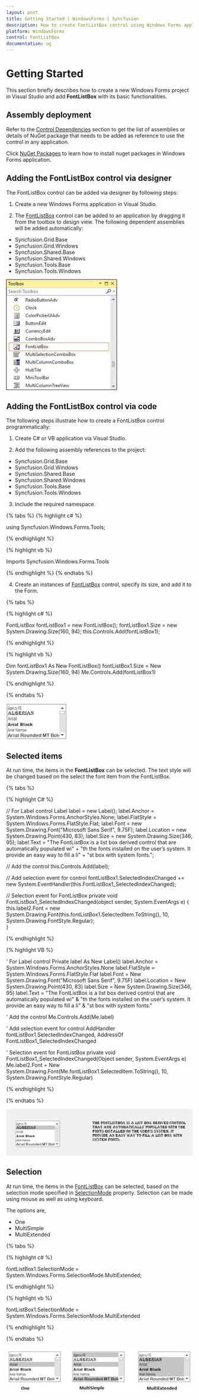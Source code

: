 ```yaml
---
layout: post
title: Getting Started | WindowsForms | Syncfusion
description: How to create FontListBox control using Windows Forms application.
platform: WindowsForms
control: FontListBox
documentation: ug
---
```


# Getting Started

This section briefly describes how to create a new Windows Forms project in Visual Studio and add **FontListBox** with its basic functionalities.

## Assembly deployment

Refer to the [Control Dependencies](https://help.syncfusion.com/windowsforms/control-dependencies#fontlistbox) section to get the list of assemblies or details of NuGet package that needs to be added as reference to use the control in any application.

Click [NuGet Packages](https://help.syncfusion.com/windowsforms/visual-studio-integration/nuget-packages) to learn how to install nuget packages in Windows Forms application.

## Adding the FontListBox control via designer

The FontListBox control can be added via designer by following steps:

1) Create a new Windows Forms application in Visual Studio.

2) The [FontListBox](https://help.syncfusion.com/cr/windowsforms/Syncfusion.Tools.Windows~Syncfusion.Windows.Forms.Tools.FontListBox.html) control can be added to an application by dragging it from the toolbox to design view. The following dependent assemblies will be added automatically:

* Syncfusion.Grid.Base
* Syncfusion.Grid.Windows
* Syncfusion.Shared.Base
* Syncfusion.Shared.Windows
* Syncfusion.Tools.Base
* Syncfusion.Tools.Windows

 ![Drag and drop FontListBox from toolbox](Overview_images/Overview_img577.jpeg) 


## Adding the FontListBox control via code

The following steps illustrate how to create a FontListBox control programmatically:

1) Create C# or VB application via Visual Studio.

2) Add the following assembly references to the project:

* Syncfusion.Grid.Base
* Syncfusion.Grid.Windows
* Syncfusion.Shared.Base
* Syncfusion.Shared.Windows
* Syncfusion.Tools.Base
* Syncfusion.Tools.Windows

3) Include the required namespace.

{% tabs %}
{% highlight c# %}

using Syncfusion.Windows.Forms.Tools;

{% endhighlight %}

{% highlight vb %}

Imports Syncfusion.Windows.Forms.Tools
 
{% endhighlight %}
{% endtabs %}

4) Create an instances of [FontListBox](https://help.syncfusion.com/cr/windowsforms/Syncfusion.Tools.Windows~Syncfusion.Windows.Forms.Tools.FontListBox.html) control, specify its size, and add it to the Form.

{% tabs %}

{% highlight c# %}

FontListBox fontListBox1 = new FontListBox();
fontListBox1.Size = new System.Drawing.Size(160, 94);
this.Controls.Add(fontListBox1);

{% endhighlight %}

{% highlight vb %}

Dim fontListBox1 As New FontListBox()
fontListBox1.Size = New System.Drawing.Size(160, 94)
Me.Controls.Add(fontListBox1)

{% endhighlight %}

{% endtabs %}

![Windows Forms FontListBox showing](Overview_images/Overview_img578.jpeg)

## Selected items

At run time, the items in the **FontListBox** can be selected. The text style will be changed based on the select the font item from the FontListBox.

{% tabs %}

{% highlight C# %}

// For Label control
Label label = new Label();
label.Anchor = System.Windows.Forms.AnchorStyles.None;
label.FlatStyle = System.Windows.Forms.FlatStyle.Flat;
label.Font = new System.Drawing.Font("Microsoft Sans Serif", 9.75F);
label.Location = new System.Drawing.Point(430, 83);
label.Size = new System.Drawing.Size(346, 95);
label.Text = "The FontListBox is a list box derived control that are automatically populated wi" +
                    "th the fonts installed on the user’s system. It provide an easy way to fill a li" +
                    "st box with system fonts.";

// Add the control
this.Controls.Add(label);


// Add selection event for control
fontListBox1.SelectedIndexChanged += new System.EventHandler(this.FontListBox1_SelectedIndexChanged);

// Selection event for FontListBox
private void FontListBox1_SelectedIndexChanged(object sender, System.EventArgs e)
{
    this.label2.Font = new System.Drawing.Font(this.fontListBox1.SelectedItem.ToString(), 10, System.Drawing.FontStyle.Regular);    
}

{% endhighlight %}

{% highlight VB %}

' For Label control
Private label As New Label()
label.Anchor = System.Windows.Forms.AnchorStyles.None
label.FlatStyle = System.Windows.Forms.FlatStyle.Flat
label.Font = New System.Drawing.Font("Microsoft Sans Serif", 9.75F)
label.Location = New System.Drawing.Point(430, 83)
label.Size = New System.Drawing.Size(346, 95)
label.Text = "The FontListBox is a list box derived control that are automatically populated wi" & "th the fonts installed on the user’s system. It provide an easy way to fill a li" & "st box with system fonts."

' Add the control
Me.Controls.Add(Me.label)


' Add selection event for control
AddHandler fontListBox1.SelectedIndexChanged, AddressOf FontListBox1_SelectedIndexChanged

' Selection event for FontListBox
private void FontListBox1_SelectedIndexChanged(Object sender, System.EventArgs e)
	Me.label2.Font = New System.Drawing.Font(Me.fontListBox1.SelectedItem.ToString(), 10, System.Drawing.FontStyle.Regular)

{% endhighlight %}

{% endtabs %}

![Windows Forms FontListBox showing change the text style](Overview_images/FontListBox_selecteditems.png)

## Selection

At run time, the items in the [FontListBox](https://help.syncfusion.com/cr/windowsforms/Syncfusion.Tools.Windows~Syncfusion.Windows.Forms.Tools.FontListBox.html) can be selected, based on the selection mode specified in [SelectionMode](https://docs.microsoft.com/en-us/dotnet/api/system.windows.forms.listbox.selectionmode?redirectedfrom=MSDN&view=netframework-4.8#System_Windows_Forms_ListBox_SelectionMode) property. Selection can be made using mouse as well as using keyboard.

The options are,

* One
* MultiSimple
* MultiExtended

{% tabs %}

{% highlight c# %}

fontListBox1.SelectionMode = System.Windows.Forms.SelectionMode.MultiExtended;

{% endhighlight %}

{% highlight vb %}

fontListBox1.SelectionMode = System.Windows.Forms.SelectionMode.MultiExtended

{% endhighlight %}

{% endtabs %}

![Windows Forms FontListBox showing different selection of font list](Overview_images/Overview_img579.jpeg)
